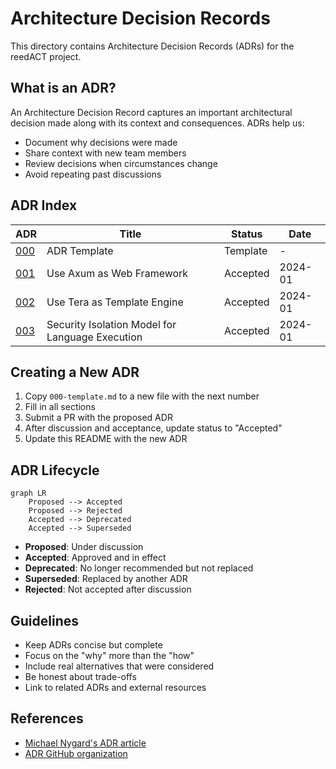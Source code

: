 # Architecture Decision Records

This directory contains Architecture Decision Records (ADRs) for the reedACT project.

## What is an ADR?

An Architecture Decision Record captures an important architectural decision made along with its context and consequences. ADRs help us:
- Document why decisions were made
- Share context with new team members
- Review decisions when circumstances change
- Avoid repeating past discussions

## ADR Index

| ADR | Title | Status | Date |
|-----|-------|--------|------|
| [000](000-template.md) | ADR Template | Template | - |
| [001](001-why-axum.md) | Use Axum as Web Framework | Accepted | 2024-01 |
| [002](002-why-tera.md) | Use Tera as Template Engine | Accepted | 2024-01 |
| [003](003-security-isolation-model.md) | Security Isolation Model for Language Execution | Accepted | 2024-01 |

## Creating a New ADR

1. Copy `000-template.md` to a new file with the next number
2. Fill in all sections
3. Submit a PR with the proposed ADR
4. After discussion and acceptance, update status to "Accepted"
5. Update this README with the new ADR

## ADR Lifecycle

```mermaid
graph LR
    Proposed --> Accepted
    Proposed --> Rejected
    Accepted --> Deprecated
    Accepted --> Superseded
```

- **Proposed**: Under discussion
- **Accepted**: Approved and in effect
- **Deprecated**: No longer recommended but not replaced
- **Superseded**: Replaced by another ADR
- **Rejected**: Not accepted after discussion

## Guidelines

- Keep ADRs concise but complete
- Focus on the "why" more than the "how"
- Include real alternatives that were considered
- Be honest about trade-offs
- Link to related ADRs and external resources

## References

- [Michael Nygard's ADR article](https://cognitect.com/blog/2011/11/15/documenting-architecture-decisions)
- [ADR GitHub organization](https://adr.github.io/)